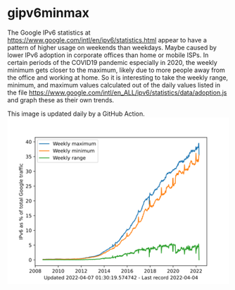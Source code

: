 # gipv6minmax

The Google IPv6 statistics at https://www.google.com/intl/en/ipv6/statistics.html appear to have a pattern of higher usage on weekends than weekdays. Maybe caused by lower IPv6 adoption in corporate offices than home or mobile ISPs. In certain periods of the COVID19 pandemic especially in 2020, the weekly minimum gets closer to the maximum, likely due to more people away from the office and working at home. So it is interesting to take the weekly range, minimum, and maximum values calculated out of the daily values listed in the file https://www.google.com/intl/en_ALL/ipv6/statistics/data/adoption.js and graph these as their own trends.

This image is updated daily by a GitHub Action.
![plot of IPv6 minimum, maximum, and range by week](adoption.svg)
